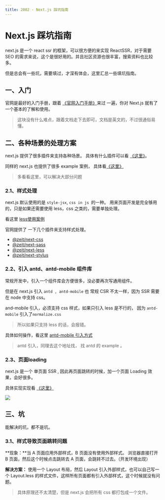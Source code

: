 ```yaml
---
title: 2002 - Next.js 踩坑指南
---
```


# Next.js 踩坑指南

next.js 是一个 react ssr 的框架，可以很方便的来实现 ReactSSR，对于需要 SEO 的需求来说，这个是很好用的。并且社区资源也很丰富，搜索资料也比较多。



但是总会有一些坑，需要填过，才深有体会，这里汇总一些填坑指南。



## 一、入门

官网是最好的入门手册，跟着 [《官网入门手册》](https://nextjs.org/learn/basics/getting-started)来过 一遍，你对 Next.js 就有了一个基本的了解和使用。

> 这块没有什么难点，跟着文档走下去即可，文档是英文的，不过很通俗易懂。



## 二、各种场景的处理方案

next.js 提供了很多插件来支持各种场景。 具体有什么插件可以看 [《这里》](https://github.com/zeit/next-plugins)。

同样的 next.js 也提供了很多 example 案例， 具体看[《这里》](https://github.com/zeit/next.js/blob/canary/examples/)

> 多看看这里，可以解决大部分问题



### 2.1、样式处理

next.js 默认使用的是 `style-jsx`, `css in js `的一种。 用来页面开发是完全够用的，只是如果还需要使用 less，css 之类的，需要单独处理。

看这里 [less使用案例](https://github.com/zeit/next.js/blob/canary/examples/with-next-less/next.config.js) 



官网提供了 一下几个插件来支持样式处理。

- [@zeit/next-css](https://github.com/zeit/next-plugins/blob/master/packages/next-css)
- [@zeit/next-sass](https://github.com/zeit/next-plugins/blob/master/packages/next-sass)
- [@zeit/next-less](https://github.com/zeit/next-plugins/blob/master/packages/next-less)
- [@zeit/next-stylus](https://github.com/zeit/next-plugins/blob/master/packages/next-stylus)



### 2.2、引入 antd、antd-mobile 组件库

常规开发中，引入一个组件库会方便很多，没必要再次写通用组件。

但是在 next.js 引入 `antd , antd-mobile`  也 常规 CSR 不太一样，因为 SSR 需要在 node 中支持 css。



and-mobile 引入，必须支持 css 样式，如果只引入 less 是不行的， 因为 `antd-mobile` 引入了`normalize.css` 

> 所以如果只支持 less 的话，会报错。



具体如何操作，看这里 [antd-mobile 引入方式](https://github.com/zeit/next.js/blob/canary/examples/with-antd-mobile/next.config.js)

> antd 引入，同理去这个地址找， 找 antd 的 example 。



### 2.3、页面loading

next.js 是一个 单页面 SSR , 因此再页面跳转的时候，加一个页面 Loading 效果，会好很多。

具体实现实现看 [《这里》](https://github.com/zeit/next.js/blob/canary/examples/with-loading/pages/_app.js)

![](https://tva1.sinaimg.cn/large/0082zybpgy1gbnuwft25tj30qu056mx3.jpg)



## 三、坑

能解决的坑，都不是坑。



### 3.1、样式导致页面跳转问题

**现象：**当 A 页面应用外部样式，B 页面没有使用外部样式。 浏览器直接打开 B 页面，然后这个时候点击跳转去 A 页面，会跳转不过去。（开发环境出现）

**解决方案：** 使用一个 Layout 布局，然后 Layout 引入外部样式，也可以自己写一个  Layout.less 的样式文件，这样所有页面都有引入外部样式，这个时候就没有问题。

> 具体原理还不太清楚，但是 next.js 会把所有 css 都打包成一个文件。





